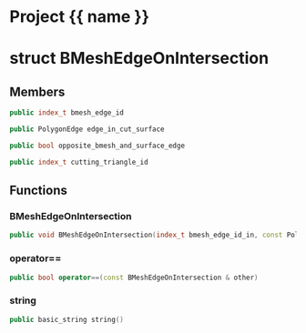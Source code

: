 <script setup>
import {useRoute} from 'vitepress'
const {path} = useRoute()
const tokens = path.split('/')
const words = tokens[2].split('-');
for (let i = 0; i < words.length; i++) {
    words[i] = words[i].charAt(0).toUpperCase() + words[i].slice(1);
    words[i] = words[i].replace('geode', 'Geode')
}
const name = words.join('-');
</script>
# Project {{ name }}

# struct BMeshEdgeOnIntersection


## Members

```cpp
public index_t bmesh_edge_id

```

```cpp
public PolygonEdge edge_in_cut_surface

```

```cpp
public bool opposite_bmesh_and_surface_edge

```

```cpp
public index_t cutting_triangle_id

```



## Functions

### BMeshEdgeOnIntersection

```cpp
public void BMeshEdgeOnIntersection(index_t bmesh_edge_id_in, const PolygonEdge & edge_in_cut_surface_in, bool opposite_in, index_t cutting_triangle_in)
```


### operator==

```cpp
public bool operator==(const BMeshEdgeOnIntersection & other)
```


### string

```cpp
public basic_string string()
```




